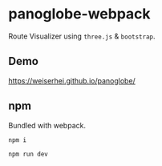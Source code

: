 # panoglobe-webpack

Route Visualizer using `three.js` & `bootstrap`.

## Demo

https://weiserhei.github.io/panoglobe/

## npm

Bundled with webpack.

`npm i`

`npm run dev`
